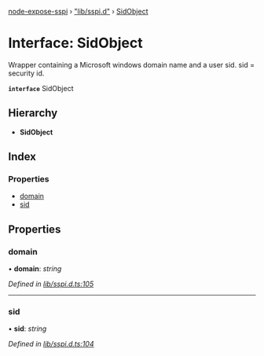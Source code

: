 [node-expose-sspi](../README.md) › ["lib/sspi.d"](../modules/_lib_sspi_d_.md) › [SidObject](_lib_sspi_d_.sidobject.md)

# Interface: SidObject

Wrapper containing a Microsoft windows domain name and a user sid.
sid = security id.

**`interface`** SidObject

## Hierarchy

* **SidObject**

## Index

### Properties

* [domain](_lib_sspi_d_.sidobject.md#domain)
* [sid](_lib_sspi_d_.sidobject.md#sid)

## Properties

###  domain

• **domain**: *string*

*Defined in [lib/sspi.d.ts:105](https://github.com/jlguenego/node-expose-sspi/blob/19d0c3f/lib/sspi.d.ts#L105)*

___

###  sid

• **sid**: *string*

*Defined in [lib/sspi.d.ts:104](https://github.com/jlguenego/node-expose-sspi/blob/19d0c3f/lib/sspi.d.ts#L104)*
